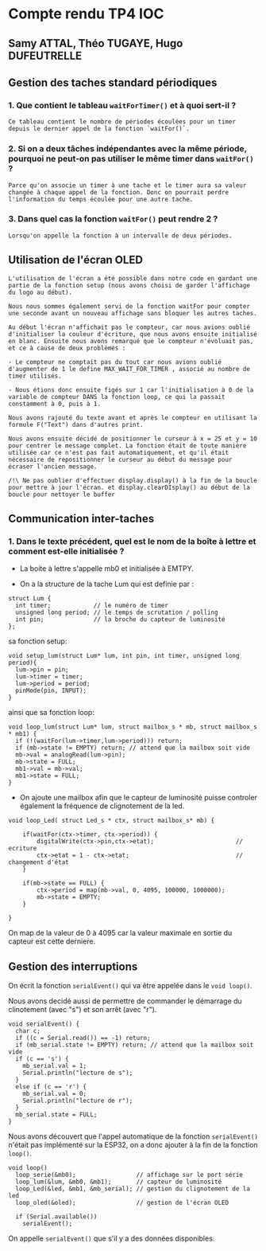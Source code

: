 # Compte rendu TP4 IOC
## Samy ATTAL, Théo TUGAYE, Hugo DUFEUTRELLE

## Gestion des taches standard périodiques

### 1. Que contient le tableau `waitForTimer()` et à quoi sert-il ?

    Ce tableau contient le nombre de périodes écoulées pour un timer depuis le dernier appel de la fonction `waitFor()`.

### 2. Si on a deux tâches indépendantes avec la même période, pourquoi ne peut-on pas utiliser le même timer dans `waitFor()` ? 

    Parce qu'on associe un timer à une tache et le timer aura sa valeur changée à chaque appel de la fonction. Donc on pourrait perdre l'information du temps écoulée pour une autre tache.

### 3. Dans quel cas la fonction `waitFor()` peut rendre 2 ?

    Lorsqu'on appelle la fonction à un intervalle de deux périodes.

## Utilisation de l'écran OLED 

    L'utilisation de l'écran a été possible dans notre code en gardant une partie de la fonction setup (nous avons choisi de garder l'affichage du logo au début). 

    Nous nous sommes également servi de la fonction waitFor pour compter une seconde avant un nouveau affichage sans bloquer les autres taches.

    Au début l'écran n'affichait pas le compteur, car nous avions oublié d'initialiser la couleur d'écriture, que nous avons ensuite initialisé en blanc. Ensuite nous avons remarqué que le compteur n'évoluait pas, et ce à cause de deux problèmes :

    - Le compteur ne comptait pas du tout car nous avions oublié d'augmenter de 1 le define MAX_WAIT_FOR_TIMER , associé au nombre de timer utilisés.

    - Nous étions donc ensuite figés sur 1 car l'initialisation à 0 de la variable de compteur DANS la fonction loop, ce qui la passait constamment à 0, puis à 1.

    Nous avons rajouté du texte avant et après le compteur en utilisant la formule F("Text") dans d'autres print.

    Nous avons ensuite décidé de positionner le curseur à x = 25 et y = 10 pour centrer le message complet. La fonction était de toute manière utilisée car ce n'est pas fait automatiquement, et qu'il était nécessaire de repositionner le curseur au début du message pour écraser l'ancien message.

    /!\ Ne pas oublier d'effectuer display.display() à la fin de la boucle pour mettre à jour l'écran. et display.clearDIsplay() au début de la boucle pour nettoyer le buffer
    

## Communication inter-taches 

### 1. Dans le texte précédent, quel est le nom de la boîte à lettre et comment est-elle initialisée ? 

* La boite à lettre s'appelle mb0 et initialisée à EMTPY.

* On a la structure de la tache Lum qui est definie par : 
```arduino
struct Lum {
  int timer;            // le numéro de timer
  unsigned long period; // le temps de scrutation / polling
  int pin;              // la broche du capteur de luminosité
};
```

sa fonction setup: 
```arduino
void setup_lum(struct Lum* lum, int pin, int timer, unsigned long period){
  lum->pin = pin;
  lum->timer = timer;
  lum->period = period;
  pinMode(pin, INPUT);
}
```

ainsi que sa fonction loop: 

```arduino
void loop_lum(struct Lum* lum, struct mailbox_s * mb, struct mailbox_s * mb1) {
  if (!(waitFor(lum->timer,lum->period))) return;
  if (mb->state != EMPTY) return; // attend que la mailbox soit vide
  mb->val = analogRead(lum->pin);
  mb->state = FULL;
  mb1->val = mb->val;
  mb1->state = FULL;
}
```
* On ajoute une mailbox afin que le capteur de luminosité puisse controler également la fréquence de clignotement de la led. 

```arduino
void loop_Led( struct Led_s * ctx, struct mailbox_s* mb) {
  
    if(waitFor(ctx->timer, ctx->period)) {
        digitalWrite(ctx->pin,ctx->etat);                       // ecriture
        ctx->etat = 1 - ctx->etat;                              // changement d'état
    }

    if(mb->state == FULL) {
        ctx->period = map(mb->val, 0, 4095, 100000, 1000000);
        mb->state = EMPTY;
    }

}
```
On map de la valeur de 0 à 4095 car la valeur maximale en sortie du capteur est cette derniere.


## Gestion des interruptions 

On écrit la fonction `serialEvent()` qui va être appelée dans le `void loop()`.

Nous avons decidé aussi de permettre de commander le démarrage du clinotement (avec "s") et son arrêt (avec "r").
```arduino
void serialEvent() {  
  char c;
  if ((c = Serial.read()) == -1) return;
  if (mb_serial.state != EMPTY) return; // attend que la mailbox soit vide
  if (c == 's') { 
    mb_serial.val = 1;
    Serial.println("lecture de s");
  }
  else if (c == 'r') {
    mb_serial.val = 0;
    Serial.println("lecture de r");
  }
  mb_serial.state = FULL;
}
```

Nous avons découvert que l'appel automatique de la fonction `serialEvent()` n'était pas implémenté sur la ESP32, on a donc ajouter à la fin de la fonction `loop()`.

```arduino
void loop()
  loop_serie(&mb0);                 // affichage sur le port série 
  loop_lum(&lum, &mb0, &mb1);       // capteur de luminosité
  loop_Led(&led, &mb1, &mb_serial); // gestion du clignotement de la led
  loop_oled(&oled);                 // gestion de l'écran OLED

  if (Serial.available())
    serialEvent();
```

On appelle `serialEvent()` que s'il y a des données disponibles.